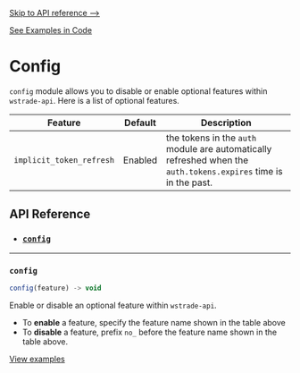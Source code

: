 

[Skip to API reference -->](#api-reference)

[See Examples in Code](/docs/config/examples.js)

Config
===
`config` module allows you to disable or enable optional features within `wstrade-api`. Here is a list of optional features.

| Feature | Default | Description |
|--|--|--|
| `implicit_token_refresh` | Enabled | the tokens in the `auth` module are automatically refreshed when the `auth.tokens.expires` time is in the past. |

<a id="#api-reference"></a>

API Reference
---
* ### [`config`](#config)
---

<a id="config"></a>
### `config`

```javascript
config(feature) -> void
```

Enable or disable an optional feature within `wstrade-api`.
* To **enable** a feature, specify the feature name shown in the table above
* To **disable** a feature, prefix `no_` before the feature name shown in the table above.

[View examples](/docs/config/examples.js)
